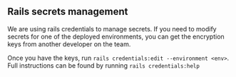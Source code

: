 ## Rails secrets management
We are using rails credentials to manage secrets. If you need to modify secrets for one of the deployed environments,
you can get the encryption keys from another developer on the team.

Once you have the keys, run `rails credentials:edit --environment <env>`. Full instructions can be found by running `rails credentials:help`